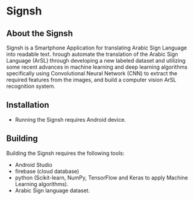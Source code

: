 # Signsh

## About the Signsh

Signsh is a Smartphone Application for translating Arabic Sign Language into readable text. hrough automate the translation of the Arabic Sign Language (ArSL) through developing a new labeled dataset and utilizing some recent advances in machine learning and deep learning algorithms specifically using Convolutional Neural Network (CNN) to extract the required features from the images, and build a computer vision ArSL recognition system. 

## Installation
- Running the Signsh requires Android device.

## Building
Building the Signsh requires the following tools:

- Android Studio 
- firebase (cloud database)
- python (Scikit-learn, NumPy, TensorFlow and Keras to apply Machine Learning algorithms). 
- Arabic Sign language dataset.

